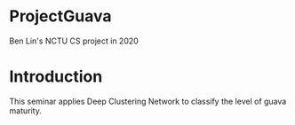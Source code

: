 # ProjectGuava
Ben Lin's NCTU CS project in 2020

# Introduction
This seminar applies Deep Clustering Network to classify the level of guava maturity.
